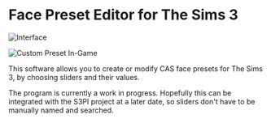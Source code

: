 # Face Preset Editor for The Sims 3

![Interface](https://cdn.discordapp.com/attachments/699381841160962103/911282688370028614/unknown.png)

![Custom Preset In-Game](https://cdn.discordapp.com/attachments/699381841160962103/911284537852571698/unknown.png)

This software allows you to create or modify CAS face presets for The Sims 3, by choosing sliders and their values.

The program is currently a work in progress. Hopefully this can be integrated with the S3PI project at a later date, so sliders don't have to be manually named and searched.
